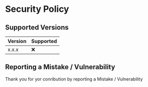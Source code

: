 # Security Policy

## Supported Versions

| Version | Supported          |
| ------- | ------------------ |
| x.x.x   | :x:                |

## Reporting a Mistake / Vulnerability

Thank you for yor conribution by reporting a Mistake / Vulnerability
